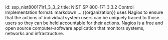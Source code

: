 id: ssp_nist800171r1_3_3_2
title: NIST SP 800-171 3.3.2 Control Implementation
format: markdown
...
{{organization}} uses Nagios to ensure that the actions of individual system users can be uniquely traced to those users so they can be held accountable for their actions. Nagios is a free and open source computer-software application that monitors systems, networks and infrastructure.

